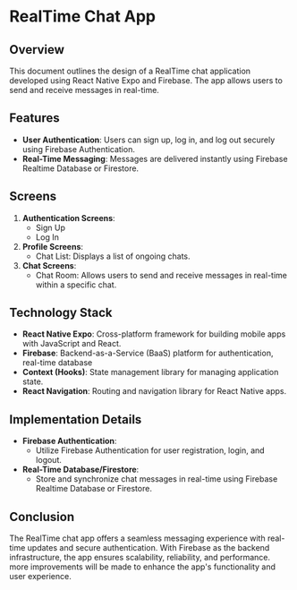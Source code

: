 # RealTime Chat App

## Overview

This document outlines the design of a RealTime chat application developed using React Native Expo and Firebase. The app allows users to send and receive messages in real-time.

## Features

- **User Authentication**: Users can sign up, log in, and log out securely using Firebase Authentication.
- **Real-Time Messaging**: Messages are delivered instantly using Firebase Realtime Database or Firestore.

## Screens

1. **Authentication Screens**:
   - Sign Up
   - Log In
2. **Profile Screens**:
   - Chat List: Displays a list of ongoing chats.
3. **Chat Screens**:
   - Chat Room: Allows users to send and receive messages in real-time within a specific chat.

## Technology Stack

- **React Native Expo**: Cross-platform framework for building mobile apps with JavaScript and React.
- **Firebase**: Backend-as-a-Service (BaaS) platform for authentication, real-time database
- **Context (Hooks)**: State management library for managing application state.
- **React Navigation**: Routing and navigation library for React Native apps.

## Implementation Details

- **Firebase Authentication**:
  - Utilize Firebase Authentication for user registration, login, and logout.
- **Real-Time Database/Firestore**:
  - Store and synchronize chat messages in real-time using Firebase Realtime Database or Firestore.

## Conclusion

The RealTime chat app offers a seamless messaging experience with real-time updates and secure authentication. With Firebase as the backend infrastructure, the app ensures scalability, reliability, and performance. more improvements will be made to enhance the app's functionality and user experience.
